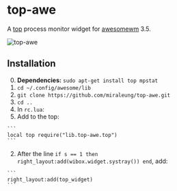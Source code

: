 # top-awe
A [top](http://linux.die.net/man/1/top) process monitor widget for [awesomewm](http://awesome.naquadah.org/) 3.5.

![top-awe](https://cloud.githubusercontent.com/assets/5384433/9540062/00bb52ea-4d0f-11e5-8d25-5003b4b151e6.png)

## Installation
0. **Dependencies:** `sudo apt-get install top mpstat`
1. `cd ~/.config/awesome/lib`
2. `git clone https://github.com/miraleung/top-awe.git`
3. `cd ..`
4. In `rc.lua`:
  1. Add to the top:

    ```
    local top require("lib.top-awe.top")
    ```
  2. After the line `if s == 1 then right_layout:add(wibox.widget.systray()) end`, add:

    ```
    right_layout:add(top_widget)
    ```


